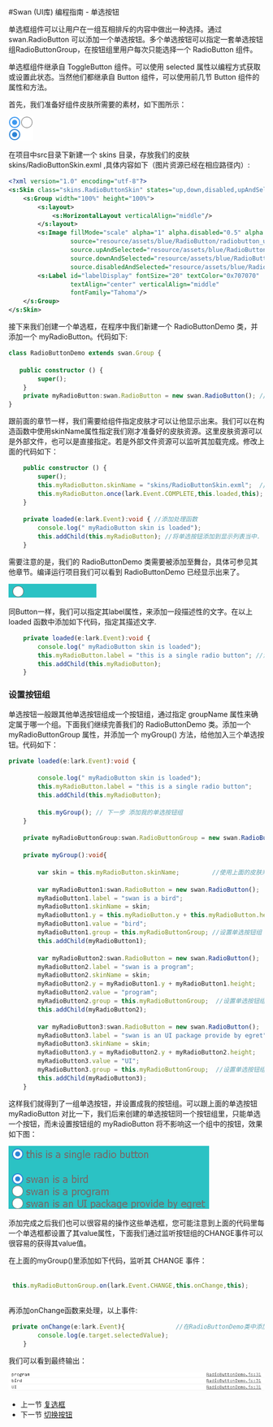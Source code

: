 #Swan (UI库) 编程指南 - 单选按钮

单选框组件可以让用户在一组互相排斥的内容中做出一种选择。通过 swan.RadioButton 可以添加一个单选按钮。多个单选按钮可以指定一套单选按钮组RadioButtonGroup，在按钮组里用户每次只能选择一个 RadioButton 组件。

单选框组件继承自 ToggleButton 组件。可以使用 selected 属性以编程方式获取或设置此状态。当然他们都继承自 Button 组件，可以使用前几节 Button 组件的属性和方法。 

首先，我们准备好组件皮肤所需要的素材，如下图所示：

![](image/7-5-radiobutton-skin.png)

在项目中src目录下新建一个 skins 目录，存放我们的皮肤 skins/RadioButtonSkin.exml ,具体内容如下（图片资源已经在相应路径内）:

``` XML
<?xml version="1.0" encoding="utf-8"?>
<s:Skin class="skins.RadioButtonSkin" states="up,down,disabled,upAndSelected,downAndSelected,disabledAndSelected" xmlns:s="http://ns.egret.com/swan">
    <s:Group width="100%" height="100%">
        <s:layout>
            <s:HorizontalLayout verticalAlign="middle"/>
        </s:layout>
        <s:Image fillMode="scale" alpha="1" alpha.disabled="0.5" alpha.down="0.7"
                 source="resource/assets/blue/RadioButton/radiobutton_unselect.png"
                 source.upAndSelected="resource/assets/blue/RadioButton/radiobutton_select_up.png"
                 source.downAndSelected="resource/assets/blue/RadioButton/radiobutton_select_down.png"
                 source.disabledAndSelected="resource/assets/blue/RadioButton/radiobutton_select_disabled.png"/>
        <s:Label id="labelDisplay" fontSize="20" textColor="0x707070"
                 textAlign="center" verticalAlign="middle"
                 fontFamily="Tahoma"/>
    </s:Group>
</s:Skin>
```

接下来我们创建一个单选框，在程序中我们新建一个 RadioButtonDemo 类，并添加一个 myRadioButton。代码如下:

``` TypeScript
class RadioButtonDemo extends swan.Group {
   
   public constructor () {
        super();
    }
    private myRadioButton:swan.RadioButton = new swan.RadioButton(); //新建一个单选按钮
}
```

跟前面的章节一样，我们需要给组件指定皮肤才可以让他显示出来。我们可以在构造函数中使用skinName属性指定我们刚才准备好的皮肤资源。这里皮肤资源可以是外部文件，也可以是直接指定。若是外部文件资源可以监听其加载完成。修改上面的代码如下：

``` TypeScript
    public constructor () {
        super();
        this.myRadioButton.skinName = "skins/RadioButtonSkin.exml";  //指定外部皮肤
        this.myRadioButton.once(lark.Event.COMPLETE,this.loaded,this); // 监听皮肤加载完成事件
    }
    
    private loaded(e:lark.Event):void { //添加处理函数
        console.log(" myRadioButton skin is loaded"); 
        this.addChild(this.myRadioButton); //将单选按钮添加到显示列表当中.
    }
```

需要注意的是，我们的 RadioButtonDemo 类需要被添加至舞台，具体可参见其他章节。编译运行项目我们可以看到 RadioButtonDemo 已经显示出来了。

![](image/7-5-radiobutton-1.png)

同Button一样，我们可以指定其label属性，来添加一段描述性的文字。在以上 loaded 函数中添加如下代码，指定其描述文字.

``` TypeScript
    private loaded(e:lark.Event):void {
        console.log(" myRadioButton skin is loaded");
        this.myRadioButton.label = "this is a single radio button"; //添加描述lable文字描述
        this.addChild(this.myRadioButton);
    }
```

### 设置按钮组

单选按钮一般跟其他单选按钮组成一个按钮组，通过指定 groupName 属性来确定属于哪一个组。下面我们继续完善我们的 RadioButtonDemo 类。添加一个 myRadioButtonGroup 属性，并添加一个 myGroup() 方法，给他加入三个单选按钮。代码如下：

``` TypeScript
private loaded(e:lark.Event):void {

        console.log(" myRadioButton skin is loaded");
        this.myRadioButton.label = "this is a single radio button";
        this.addChild(this.myRadioButton);
        
        this.myGroup(); // 下一步 添加我的单选按钮组
    }

    private myRadioButtonGroup:swan.RadioButtonGroup = new swan.RadioButtonGroup(); //新建我的单选按钮组

    private myGroup():void{
    
        var skin = this.myRadioButton.skinName;         //使用上面的皮肤来完成下面的按钮

        var myRadioButton1:swan.RadioButton = new swan.RadioButton();
        myRadioButton1.label = "swan is a bird";
        myRadioButton1.skinName = skin;
        myRadioButton1.y = this.myRadioButton.y + this.myRadioButton.height +25;
        myRadioButton1.value = "bird";
        myRadioButton1.group = this.myRadioButtonGroup; //设置单选按钮组
        this.addChild(myRadioButton1);

        var myRadioButton2:swan.RadioButton = new swan.RadioButton();
        myRadioButton2.label = "swan is a program";
        myRadioButton2.skinName = skin;
        myRadioButton2.y = myRadioButton1.y + myRadioButton1.height;
        myRadioButton2.value = "program";
        myRadioButton2.group = this.myRadioButtonGroup;  //设置单选按钮组
        this.addChild(myRadioButton2);

        var myRadioButton3:swan.RadioButton = new swan.RadioButton();
        myRadioButton3.label = "swan is an UI package provide by egret";
        myRadioButton3.skinName = skin;
        myRadioButton3.y = myRadioButton2.y + myRadioButton2.height;
        myRadioButton3.value = "UI";
        myRadioButton3.group = this.myRadioButtonGroup;  //设置单选按钮组
        this.addChild(myRadioButton3);
    }

```

这样我们就得到了一组单选按钮，并设置成我的按钮组。可以跟上面的单选按钮 myRadioButton 对比一下，我们后来创建的单选按钮同一个按钮组里，只能单选一个按钮，而未设置按钮组的 myRadioButton 将不影响这一个组中的按钮，效果如下图：

![](image/7-5-radiobutton-2.png)

添加完成之后我们也可以很容易的操作这些单选框，您可能注意到上面的代码里每一个单选框都设置了其value属性，下面我们通过监听按钮组的CHANGE事件可以很容易的获得其value值。

在上面的myGroup()里添加如下代码，监听其 CHANGE 事件：

``` TypeScript

 this.myRadioButtonGroup.on(lark.Event.CHANGE,this.onChange,this);
 
```

再添加onChange函数来处理，以上事件:

``` TypeScript
 private onChange(e:lark.Event){              //在RadioButtonDemo类中添加
        console.log(e.target.selectedValue);
    }
```

我们可以看到最终输出：

![](image/7-5-radiobutton-3.png)

* 上一节 [复选框](7-4-checkbox.md)
* 下一节 [切换按钮](7-5-toggle.md)